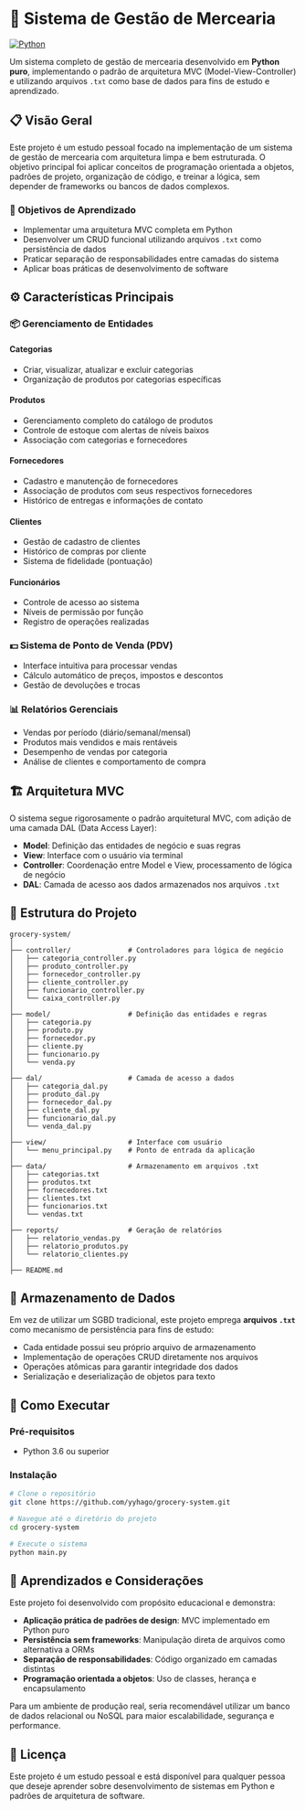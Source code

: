# 🛒 Sistema de Gestão de Mercearia

[![Python](https://img.shields.io/badge/Python-3.x-blue.svg)](https://www.python.org/)

Um sistema completo de gestão de mercearia desenvolvido em **Python puro**, implementando o padrão de arquitetura MVC (Model-View-Controller) e utilizando arquivos `.txt` como base de dados para fins de estudo e aprendizado.

## 📋 Visão Geral

Este projeto é um estudo pessoal focado na implementação de um sistema de gestão de mercearia com arquitetura limpa e bem estruturada. O objetivo principal foi aplicar conceitos de programação orientada a objetos, padrões de projeto, organização de código, e treinar a lógica, sem depender de frameworks ou bancos de dados complexos.

### 🎯 Objetivos de Aprendizado
- Implementar uma arquitetura MVC completa em Python
- Desenvolver um CRUD funcional utilizando arquivos `.txt` como persistência de dados
- Praticar separação de responsabilidades entre camadas do sistema
- Aplicar boas práticas de desenvolvimento de software

## ⚙️ Características Principais

### 📦 Gerenciamento de Entidades

#### Categorias
- Criar, visualizar, atualizar e excluir categorias
- Organização de produtos por categorias específicas

#### Produtos
- Gerenciamento completo do catálogo de produtos
- Controle de estoque com alertas de níveis baixos
- Associação com categorias e fornecedores

#### Fornecedores
- Cadastro e manutenção de fornecedores
- Associação de produtos com seus respectivos fornecedores
- Histórico de entregas e informações de contato

#### Clientes
- Gestão de cadastro de clientes
- Histórico de compras por cliente
- Sistema de fidelidade (pontuação)

#### Funcionários
- Controle de acesso ao sistema
- Níveis de permissão por função
- Registro de operações realizadas

### 💵 Sistema de Ponto de Venda (PDV)
- Interface intuitiva para processar vendas
- Cálculo automático de preços, impostos e descontos
- Gestão de devoluções e trocas

### 📊 Relatórios Gerenciais
- Vendas por período (diário/semanal/mensal)
- Produtos mais vendidos e mais rentáveis
- Desempenho de vendas por categoria
- Análise de clientes e comportamento de compra

## 🏗️ Arquitetura MVC

O sistema segue rigorosamente o padrão arquitetural MVC, com adição de uma camada DAL (Data Access Layer):

- **Model**: Definição das entidades de negócio e suas regras
- **View**: Interface com o usuário via terminal
- **Controller**: Coordenação entre Model e View, processamento de lógica de negócio
- **DAL**: Camada de acesso aos dados armazenados nos arquivos `.txt`

## 📁 Estrutura do Projeto

```
grocery-system/
│
├── controller/              # Controladores para lógica de negócio
│   ├── categoria_controller.py
│   ├── produto_controller.py
│   ├── fornecedor_controller.py
│   ├── cliente_controller.py
│   ├── funcionario_controller.py
│   └── caixa_controller.py
│
├── model/                   # Definição das entidades e regras
│   ├── categoria.py
│   ├── produto.py
│   ├── fornecedor.py
│   ├── cliente.py
│   ├── funcionario.py
│   └── venda.py
│
├── dal/                     # Camada de acesso a dados
│   ├── categoria_dal.py
│   ├── produto_dal.py
│   ├── fornecedor_dal.py
│   ├── cliente_dal.py
│   ├── funcionario_dal.py
│   └── venda_dal.py
│
├── view/                    # Interface com usuário
│   └── menu_principal.py    # Ponto de entrada da aplicação
│
├── data/                    # Armazenamento em arquivos .txt
│   ├── categorias.txt
│   ├── produtos.txt
│   ├── fornecedores.txt
│   ├── clientes.txt
│   ├── funcionarios.txt
│   └── vendas.txt
│
├── reports/                 # Geração de relatórios
│   ├── relatorio_vendas.py
│   ├── relatorio_produtos.py
│   └── relatorio_clientes.py
│
├── README.md
```

## 💾 Armazenamento de Dados

Em vez de utilizar um SGBD tradicional, este projeto emprega **arquivos `.txt`** como mecanismo de persistência para fins de estudo:

- Cada entidade possui seu próprio arquivo de armazenamento
- Implementação de operações CRUD diretamente nos arquivos
- Operações atômicas para garantir integridade dos dados
- Serialização e deserialização de objetos para texto

## 🚀 Como Executar

### Pré-requisitos
- Python 3.6 ou superior

### Instalação

```bash
# Clone o repositório
git clone https://github.com/yyhago/grocery-system.git

# Navegue até o diretório do projeto
cd grocery-system

# Execute o sistema
python main.py
```

## 📝 Aprendizados e Considerações

Este projeto foi desenvolvido com propósito educacional e demonstra:

- **Aplicação prática de padrões de design**: MVC implementado em Python puro
- **Persistência sem frameworks**: Manipulação direta de arquivos como alternativa a ORMs
- **Separação de responsabilidades**: Código organizado em camadas distintas
- **Programação orientada a objetos**: Uso de classes, herança e encapsulamento

Para um ambiente de produção real, seria recomendável utilizar um banco de dados relacional ou NoSQL para maior escalabilidade, segurança e performance.

## 📜 Licença

Este projeto é um estudo pessoal e está disponível para qualquer pessoa que deseje aprender sobre desenvolvimento de sistemas em Python e padrões de arquitetura de software.

